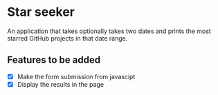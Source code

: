 # Star seeker
An application that takes optionally takes two dates and prints the most starred GitHub projects in that date range.
## Features to be added
- [x] Make the form submission from javascipt
- [x] Display the results in the page